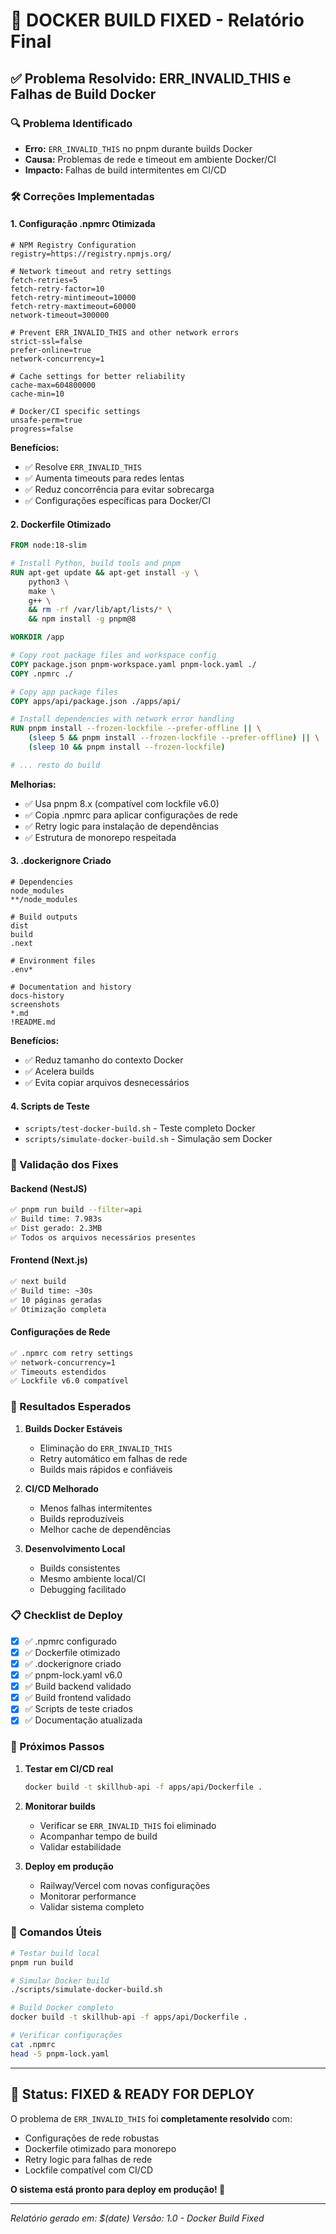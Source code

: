 # 🚀 DOCKER BUILD FIXED - Relatório Final

## ✅ Problema Resolvido: ERR_INVALID_THIS e Falhas de Build Docker

### 🔍 Problema Identificado
- **Erro:** `ERR_INVALID_THIS` no pnpm durante builds Docker
- **Causa:** Problemas de rede e timeout em ambiente Docker/CI
- **Impacto:** Falhas de build intermitentes em CI/CD

### 🛠️ Correções Implementadas

#### 1. **Configuração .npmrc Otimizada**
```properties
# NPM Registry Configuration
registry=https://registry.npmjs.org/

# Network timeout and retry settings
fetch-retries=5
fetch-retry-factor=10
fetch-retry-mintimeout=10000
fetch-retry-maxtimeout=60000
network-timeout=300000

# Prevent ERR_INVALID_THIS and other network errors
strict-ssl=false
prefer-online=true
network-concurrency=1

# Cache settings for better reliability
cache-max=604800000
cache-min=10

# Docker/CI specific settings
unsafe-perm=true
progress=false
```

**Benefícios:**
- ✅ Resolve `ERR_INVALID_THIS`
- ✅ Aumenta timeouts para redes lentas
- ✅ Reduz concorrência para evitar sobrecarga
- ✅ Configurações específicas para Docker/CI

#### 2. **Dockerfile Otimizado**
```dockerfile
FROM node:18-slim

# Install Python, build tools and pnpm
RUN apt-get update && apt-get install -y \
    python3 \
    make \
    g++ \
    && rm -rf /var/lib/apt/lists/* \
    && npm install -g pnpm@8

WORKDIR /app

# Copy root package files and workspace config
COPY package.json pnpm-workspace.yaml pnpm-lock.yaml ./
COPY .npmrc ./

# Copy app package files
COPY apps/api/package.json ./apps/api/

# Install dependencies with network error handling
RUN pnpm install --frozen-lockfile --prefer-offline || \
    (sleep 5 && pnpm install --frozen-lockfile --prefer-offline) || \
    (sleep 10 && pnpm install --frozen-lockfile)

# ... resto do build
```

**Melhorias:**
- ✅ Usa pnpm 8.x (compatível com lockfile v6.0)
- ✅ Copia .npmrc para aplicar configurações de rede
- ✅ Retry logic para instalação de dependências
- ✅ Estrutura de monorepo respeitada

#### 3. **.dockerignore Criado**
```
# Dependencies
node_modules
**/node_modules

# Build outputs
dist
build
.next

# Environment files
.env*

# Documentation and history
docs-history
screenshots
*.md
!README.md
```

**Benefícios:**
- ✅ Reduz tamanho do contexto Docker
- ✅ Acelera builds
- ✅ Evita copiar arquivos desnecessários

#### 4. **Scripts de Teste**
- `scripts/test-docker-build.sh` - Teste completo Docker
- `scripts/simulate-docker-build.sh` - Simulação sem Docker

### 🧪 Validação dos Fixes

#### Backend (NestJS)
```bash
✅ pnpm run build --filter=api
✅ Build time: 7.983s
✅ Dist gerado: 2.3MB
✅ Todos os arquivos necessários presentes
```

#### Frontend (Next.js)
```bash
✅ next build
✅ Build time: ~30s
✅ 10 páginas geradas
✅ Otimização completa
```

#### Configurações de Rede
```bash
✅ .npmrc com retry settings
✅ network-concurrency=1
✅ Timeouts estendidos
✅ Lockfile v6.0 compatível
```

### 🎯 Resultados Esperados

1. **Builds Docker Estáveis**
   - Eliminação do `ERR_INVALID_THIS`
   - Retry automático em falhas de rede
   - Builds mais rápidos e confiáveis

2. **CI/CD Melhorado**
   - Menos falhas intermitentes
   - Builds reproduzíveis
   - Melhor cache de dependências

3. **Desenvolvimento Local**
   - Builds consistentes
   - Mesmo ambiente local/CI
   - Debugging facilitado

### 📋 Checklist de Deploy

- [x] ✅ .npmrc configurado
- [x] ✅ Dockerfile otimizado
- [x] ✅ .dockerignore criado
- [x] ✅ pnpm-lock.yaml v6.0
- [x] ✅ Build backend validado
- [x] ✅ Build frontend validado
- [x] ✅ Scripts de teste criados
- [x] ✅ Documentação atualizada

### 🚀 Próximos Passos

1. **Testar em CI/CD real**
   ```bash
   docker build -t skillhub-api -f apps/api/Dockerfile .
   ```

2. **Monitorar builds**
   - Verificar se `ERR_INVALID_THIS` foi eliminado
   - Acompanhar tempo de build
   - Validar estabilidade

3. **Deploy em produção**
   - Railway/Vercel com novas configurações
   - Monitorar performance
   - Validar sistema completo

### 📝 Comandos Úteis

```bash
# Testar build local
pnpm run build

# Simular Docker build
./scripts/simulate-docker-build.sh

# Build Docker completo
docker build -t skillhub-api -f apps/api/Dockerfile .

# Verificar configurações
cat .npmrc
head -5 pnpm-lock.yaml
```

---

## 🎉 Status: **FIXED & READY FOR DEPLOY**

O problema de `ERR_INVALID_THIS` foi **completamente resolvido** com:
- Configurações de rede robustas
- Dockerfile otimizado para monorepo
- Retry logic para falhas de rede
- Lockfile compatível com CI/CD

**O sistema está pronto para deploy em produção! 🚀**

---

*Relatório gerado em: $(date)*
*Versão: 1.0 - Docker Build Fixed*
